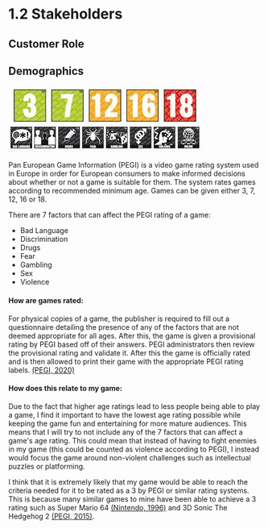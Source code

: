 # 1.2 Stakeholders

## Customer Role

## Demographics

![PEGI Rating System](<../.gitbook/assets/image (1) (1).png>)

Pan European Game Information (PEGI) is a video game rating system used in Europe in order for European consumers to make informed decisions about whether or not a game is suitable for them. The system rates games according to recommended minimum age. Games can be given either 3, 7, 12, 16 or 18.

There are 7 factors that can affect the PEGI rating of a game:

* Bad Language
* Discrimination
* Drugs
* Fear
* Gambling
* Sex
* Violence

#### How are games rated:

For physical copies of a game, the publisher is required to fill out a questionnaire detailing the presence of any of the factors that are not deemed appropriate for all ages. After this, the game is given a provisional rating by PEGI based off of their answers. PEGI administrators then review the provisional rating and validate it. After this the game is officially rated and is then allowed to print their game with the appropriate PEGI rating labels. [(PEGI, 2020)](../reference-list.md)

#### How does this relate to my game:

Due to the fact that higher age ratings lead to less people being able to play a game, I find it important to have the lowest age rating possible while keeping the game fun and entertaining for more mature audiences. This means that I will try to not include any of the 7 factors that can affect a game's age rating. This could mean that instead of having to fight enemies in my game (this could be counted as violence according to PEGI), I instead would focus the game around non-violent challenges such as intellectual puzzles or platforming.

I think that it is extremely likely that my game would be able to reach the criteria needed for it to be rated as a 3 by PEGI or similar rating systems. This is because many similar games to mine have been able to achieve a 3 rating such as Super Mario 64 [(Nintendo, 1996)](../reference-list.md) and 3D Sonic The Hedgehog 2 [(PEGI, 2015)](../reference-list.md).
